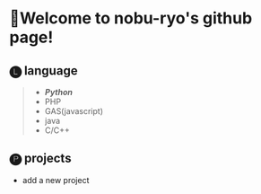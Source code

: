 # 🎊Welcome to nobu-ryo's github page!

## 🅛 language
 
> - ***Python***  
> - PHP  
> - GAS(javascript)
> - java  
> - C/C++
 
## 🅟 projects

- add a new project

<!--
**nobu-ryo/nobu-ryo** is a ✨ _special_ ✨ repository because its `README.md` (this file) appears on your GitHub profile.

Here are some ideas to get you started:

- 🔭 I’m currently working on ...
- 🌱 I’m currently learning ...
- 👯 I’m looking to collaborate on ...
- 🤔 I’m looking for help with ...
- 💬 Ask me about ...
- 📫 How to reach me: ...
- 😄 Pronouns: ...
- ⚡ Fun fact: ...
-->
